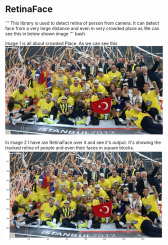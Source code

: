 # RetinaFace
'''
This library is used to detect retina of person from camera. It can detect face from a very large distance and even in very crowded place as
We can see this in below shown image 
''' bash

Image 1 is all about crowded Place. As we can see this 
<img src = https://github.com/RishavMishraRM/RetinaFace/blob/main/img.jpg>

In image 2 I have ran RetinaFace over it and see it's output. It's showing the tracked retina of people and even their faces in square blocks.
<img src = https://github.com/RishavMishraRM/RetinaFace/blob/main/After_RetinaFace.jpg>

